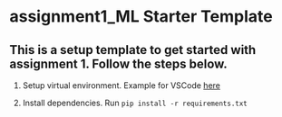 # assignment1_ML Starter Template

## This is a setup template to get started with assignment 1. Follow the steps below.

1. Setup virtual environment. Example for VSCode [here](https://www.youtube.com/watch?v=GZbeL5AcTgw)

2. Install dependencies. Run `pip install -r requirements.txt`